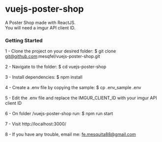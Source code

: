 # vuejs-poster-shop

A Poster Shop made with ReactJS.<br>
You will need a imgur API client ID.

### Getting Started

1 - Clone the project on your desired folder: $ git clone git@github.com:mesqfel/vuejs-poster-shop.git<br><br>
2 - Navigate to the folder: $ cd vuejs-poster-shop<br><br>
3 - Install dependencies: $ npm install<br><br>
4 - Create a .env file by copying the sample: $ cp .env_sample .env<br><br>
5 - Edit the .env file and replace the IMGUR_CLIENT_ID with your imgur API client ID<br><br>
6 - On folder /vuejs-poster-shop run: $ npm run start<br><br>
7 - Visit http://localhost:3000/<br><br>
8 - If you have any trouble, email me: fe.mesquita88@gmail.com<br>
